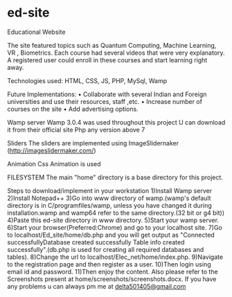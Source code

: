 # ed-site
Educational Website

The site featured topics such as Quantum Computing, Machine Learning, VR , Biometrics.
   Each course had several videos that were very explanatory.   
   A registered user could enroll in these courses and start learning right away.
 
   Technologies used:
   HTML, CSS, JS, PHP, MySql, Wamp
  
Future Implementations:
•	Collaborate with several Indian and Foreign universities and use their resources, staff ,etc.
•	Increase number of courses on the site
•	Add advertising options.

Wamp server
Wamp 3.0.4 was used throughout this project 
U can download it from their official site
Php any version above 7


Sliders
The sliders are implemented using ImageSlidernaker (http://imageslidermaker.com/)

Animation
Css Animation is used 


FILESYSTEM
The main "home" directory is a base directory for this project.



Steps to download/implement in your workstation
1)Install Wamp server 
2)Install Notepad++
3)Go into www directory of wamp.(wamp's default directory is in C/programfiles/wamp, unless you have changed it during installation.wamp and wamp64 refer to the same directory.(32 bit or g4 bit))
4)Paste this ed-site directory in www directory.
5)Start your wamp server.
6)Start your browser(Preferred:Chrome) and go to your localhost site.
7)Go to localhost/Ed_site/home/db.php and you will get output as "Connected successfullyDatabase created successfully Table info created successfully".(db.php is used for creating all required databases and tables).
8)Change the url to localhost/Elec_net/home/index.php.
9)Navigate to the registration page and then register as a user.
10)Then login using email id and password. 
11)Then enjoy the content.
Also please refer to the Screenshots present at home/screenshots/screenshots.docx.
If you have any problems u can always pm me at delta501405@gmail.com
